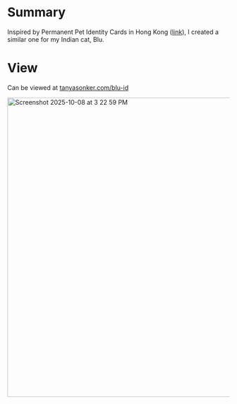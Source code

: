 # Summary
Inspired by Permanent Pet Identity Cards in Hong Kong ([link](https://www.instagram.com/p/DMezqL1oyXa/?utm_source=ig_web_copy_link)), I created a similar one for my Indian cat, Blu.

# View
Can be viewed at [tanyasonker.com/blu-id](https://tanyasonker.com/blu-id/)

<img width="1197" height="677" alt="Screenshot 2025-10-08 at 3 22 59 PM" src="https://github.com/user-attachments/assets/7cbc7073-28d0-48d6-9d5f-8c4ef98d8cc7" />
